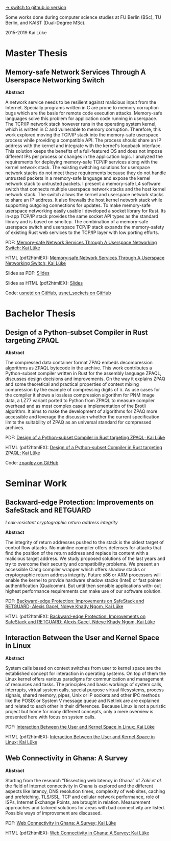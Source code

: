 [→ switch to github.io version](https://pothos.github.io/papers/)

Some works done during computer science studies at FU Berlin (BSc), TU Berlin, and KAIST (Dual-Degree MSc).

2015-2019 Kai Lüke

# Master Thesis
## Memory-safe Network Services Through A Userspace Networking Switch

**Abstract**

A network service needs to be resilient against malicious input from the Internet.
Specially programs written in C are prone to memory corruption bugs which are the basis for remote code execution attacks.
Memory-safe languages solve this problem for application code running in userspace.
The TCP/IP network stack however runs in the operating system kernel, which is written in C and vulnerable to memory corruption.
Therefore, this work explored moving the TCP/IP stack into the memory-safe userspace process while providing a compatible API. The process should share an IP address with the kernel and integrate with the kernel's loopback interface. This solution keeps the benefits of a full-featured OS and does not impose different IPs per process or changes in the application logic.
I analyzed the requirements for deploying memory-safe TCP/IP services along with the kernel network stack.
The existing switching solutions for userspace network stacks do not meet these requirements because they do not handle untrusted packets in a memory-safe language and expose the kernel network stack to untrusted packets.
I present a memory-safe L4 software switch that connects multiple userspace network stacks and the host kernel network stack.
The switch allows the kernel and userspace network stacks to share an IP address. It also firewalls the host kernel network stack while supporting outgoing connections for updates.
To make memory-safe userspace networking easily usable I developed a socket library for Rust. Its in-app TCP/IP stack provides the same socket API types as the standard library and is based on smoltcp.
The combination of a memory-safe userspace switch and userspace TCP/IP stack expands the memory-safety of existing Rust web services to the TCP/IP layer with low porting efforts.

PDF: [Memory-safe Network Services Through A Userspace Networking Switch; Kai Lüke](https://pothos.github.io/papers/msc_thesis_memory-safe_network_services_userspace_switch.pdf)

HTML (pdf2htmlEX): [Memory-safe Network Services Through A Userspace Networking Switch; Kai Lüke](https://pothos.github.io/papers/msc_thesis_memory-safe_network_services_userspace_switch.pdf2htmlEX.html)

Slides as PDF: [Slides](msc_thesis_memory-safe_network_services_userspace_switch_slides.pdf)

Slides as HTML (pdf2htmlEX): [Slides](msc_thesis_memory-safe_network_services_userspace_switch_slides.pdf2htmlEX.html)

Code: [usnetd on GitHub](https://github.com/ANLAB-KAIST/usnetd), [usnet_sockets on GitHub](https://github.com/ANLAB-KAIST/usnet_sockets)

# Bachelor Thesis
## Design of a Python-subset Compiler in Rust targeting ZPAQL

**Abstract**

The compressed data container format ZPAQ embeds decompression algorithms as ZPAQL bytecode in the
archive. This work contributes a Python-subset compiler written in Rust for the assembly language ZPAQL,
discusses design decisions and improvements. On the way it explains ZPAQ and some theoretical and
practical properties of context mixing compression by the example of compressing digits of π. As use cases for
the compiler it shows a lossless compression algorithm for PNM image data, a LZ77 variant ported to Python
from ZPAQL to measure compiler overhead and as most complex case a implementation of the Brotli algorithm.
It aims to make the development of algorithms for ZPAQ more accessible and leverage the discussion
whether the current specification limits the suitability of ZPAQ as an universal standard for compressed
archives.

PDF: [Design of a Python-subset Compiler in Rust targeting ZPAQL; Kai Lüke](http://pothos.blogsport.eu/files/2016/12/kailueke_bsc_thesis_zpaql_compiler.pdf)

HTML (pdf2htmlEX): [Design of a Python-subset Compiler in Rust targeting ZPAQL; Kai Lüke](https://pothos.github.io/papers/bsc_thesis_zpaql_compiler.pdf2htmlEX.html)

Code: [zpaqlpy on GitHub](https://github.com/pothos/zpaqlpy)

# Seminar Work

## Backward-edge Protection: Improvements on SafeStack and RETGUARD
*Leak-resistant cryptographic return address integrity*

**Abstract**

The integrity of return addresses pushed to the stack is
the oldest target of control flow attacks. No mainline
compiler offers defenses for attacks that find the position of the return address and replace its content with a
malicious target address. We study proposed solutions
of the last years and try to overcome their security and
compatibility problems. We present an accessible Clang
compiler wrapper which offers shadow stacks or cryptographic return address integrity. Future x86 or ARM
processors will enable the kernel to provide hardware
shadow stacks (Intel) or fast pointer authentification
(Qualcomm). But until then sensible applications with‐
out highest performance requirements can make use of
our software solution.

PDF: [Backward-edge Protection: Improvements on SafeStack and RETGUARD; Alexis Gacel, Ndeye Khady Ngom, Kai Lüke](https://pothos.github.io/papers/backward-edge_protection.pdf)

HTML (pdf2htmlEX): [Backward-edge Protection: Improvements on SafeStack and RETGUARD; Alexis Gacel, Ndeye Khady Ngom, Kai Lüke](https://pothos.github.io/papers/backward-edge_protection.pdf2htmlEX.html)

## Interaction Between the User and Kernel Space in Linux
**Abstract**

System calls based on context switches from user to kernel
space are the established concept for interaction in operating systems.
On top of them the Linux kernel offers various paradigms for communication and management of resources and tasks. The principles and
basic workings of system calls, interrupts, virtual system calls, special
purpose virtual filesystems, process signals, shared memory, pipes,
Unix or IP sockets and other IPC methods like the POSIX or System V
message queue and Netlink are are explained and related to each other
in their differences. Because Linux is not a puristic project but home for
many different concepts, only a mere overview is presented here with
focus on system calls.

PDF: [Interaction Between the User and Kernel Space in Linux; Kai Lüke](http://pothos.blogsport.eu/files/2018/01/linux_userspace_kernel_interaction.pdf)

HTML (pdf2htmlEX): [Interaction Between the User and Kernel Space in Linux; Kai Lüke](https://pothos.github.io/papers/linux_userspace_kernel_interaction.pdf2htmlEX.html)

## Web Connectivity in Ghana: A Survey

**Abstract**

Starting from the research “Dissecting web latency in Ghana”
of *Zaki et al.* the field of Internet connectivity in Ghana is
explored and the different aspects like latency, DNS resolution times,
complexity of web sites, caching and prefetching, TLS/SSL, TCP and cellular network performance,
role of ISPs, Internet Exchange Points, are brought in relation.
Measurement approaches and tailored solutions for areas
with bad connectivity are listed. Possible ways of improvement are discussed.

PDF: [Web Connectivity in Ghana: A Survey; Kai Lüke](http://pothos.blogsport.eu/files/2015/07/web-connectivity-in-ghana-a-survey.pdf)

HTML (pdf2htmlEX): [Web Connectivity in Ghana: A Survey; Kai Lüke](https://pothos.github.io/papers/web-connectivity-in-ghana-a-survey.pdf2htmlEX.html)
